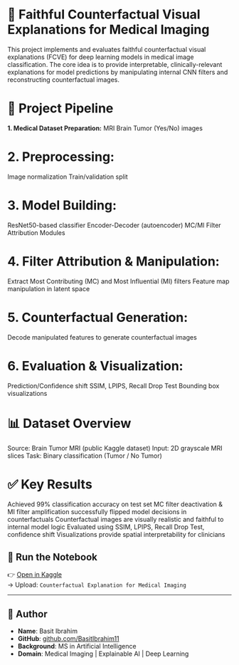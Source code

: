 
# 🧠 **Faithful Counterfactual Visual Explanations for Medical Imaging**
This project implements and evaluates faithful counterfactual visual explanations (FCVE) for deep learning models in medical image classification. The core idea is to provide interpretable, clinically-relevant explanations for model predictions by manipulating internal CNN filters and reconstructing counterfactual images.

# 📁 **Project Pipeline**
**1. Medical Dataset Preparation:**
MRI Brain Tumor (Yes/No) images
# **2. Preprocessing:**
Image normalization
Train/validation split
# **3. Model Building:**
ResNet50-based classifier
Encoder-Decoder (autoencoder)
MC/MI Filter Attribution Modules
# **4. Filter Attribution & Manipulation:**
Extract Most Contributing (MC) and Most Influential (MI) filters
Feature map manipulation in latent space
# **5. Counterfactual Generation:**
Decode manipulated features to generate counterfactual images
# **6. Evaluation & Visualization:**
Prediction/Confidence shift
SSIM, LPIPS, Recall Drop Test
Bounding box visualizations

# 📊 **Dataset Overview**
Source: Brain Tumor MRI (public Kaggle dataset)
Input: 2D grayscale MRI slices
Task: Binary classification (Tumor / No Tumor)

# ✅ **Key Results**
Achieved 99% classification accuracy on test set
MC filter deactivation & MI filter amplification successfully flipped model decisions in counterfactuals
Counterfactual images are visually realistic and faithful to internal model logic
Evaluated using SSIM, LPIPS, Recall Drop Test, confidence shift
Visualizations provide spatial interpretability for clinicians

## 🚀 Run the Notebook

👉 [Open in Kaggle](https://www.kaggle.com/)  
→ Upload: `Counterfactual Explanation for Medical Imaging`

---

## 👤 Author

- **Name**: Basit Ibrahim  
- **GitHub**: [github.com/BasitIbrahim11](https://github.com/BasitIbrahim11)  
- **Background**: MS in Artificial Intelligence  
- **Domain**: Medical Imaging | Explainable AI | Deep Learning
